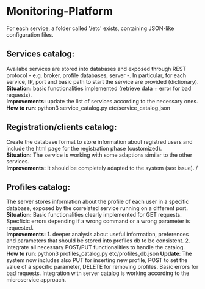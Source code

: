 # Monitoring-Platform
For each service, a folder called '/etc' exists, containing JSON-like configuration files.
## Services catalog: 
Availabe services are stored into databases and exposed through REST protocol - e.g. broker, profile databases, server -. In particular, for each service, IP, port and basic path to start the service are provided (dictionary).\
**Situation:** basic functionalities implemented (retrieve data + error for bad requests).\
**Improvements:** update the list of services according to the necessary ones.\
**How to run**: python3 service_catalog.py etc/service_catalog.json
## Registration/clients catalog:
Create the database format to store information about registred users and include the html page for the registration phase (customized).\
**Situation:** The service is working with some adaptions similar to the other services.\
**Improvements:** It should be completely adapted to the system (see issue). /
## Profiles catalog:
The server stores information about the profile of each user in a specific database, exposed by the correlated service running on  a different port.\
**Situation:** Basic functionalities clearly implemented for GET requests. Specficic errors depending if a wrong command or a wrong parameter is requested.\
**Improvements:** 1. deeper analysis about useful information, preferences and parameters that should be stored into profiles db to be consistent. 2. Integrate all necessary POST/PUT functionalities to handle the catalog.\
**How to run**: python3 profiles_catalog.py etc/profiles_db.json
**Update**: The system now includes also PUT for inserting new profile, POST to set the value of a specific parameter, DELETE for removing profiles. Basic errors for bad requests. Integration with server catalog is working according to the microservice approach.
